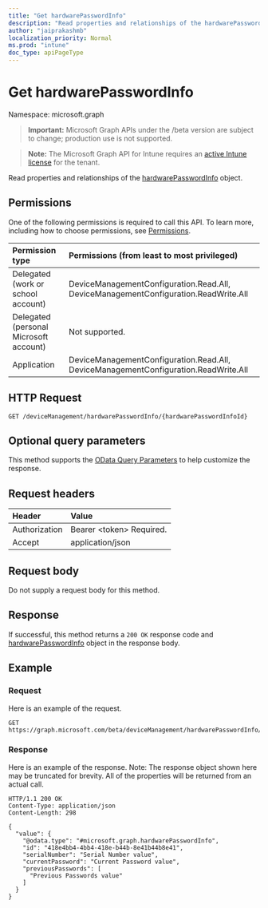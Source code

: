 ```yaml
---
title: "Get hardwarePasswordInfo"
description: "Read properties and relationships of the hardwarePasswordInfo object."
author: "jaiprakashmb"
localization_priority: Normal
ms.prod: "intune"
doc_type: apiPageType
---
```


# Get hardwarePasswordInfo

Namespace: microsoft.graph

> **Important:** Microsoft Graph APIs under the /beta version are subject to change; production use is not supported.

> **Note:** The Microsoft Graph API for Intune requires an [active Intune license](https://go.microsoft.com/fwlink/?linkid=839381) for the tenant.

Read properties and relationships of the [hardwarePasswordInfo](../resources/intune-deviceconfig-hardwarepasswordinfo.md) object.

## Permissions
One of the following permissions is required to call this API. To learn more, including how to choose permissions, see [Permissions](/graph/permissions-reference).

<!-- { "blockType": "ignored"  } // Note: Removing this line will cause the permissions autogeneration tool to overwrite the table. -->
|Permission type|Permissions (from least to most privileged)|
|:---|:---|
|Delegated (work or school account)|DeviceManagementConfiguration.Read.All, DeviceManagementConfiguration.ReadWrite.All|
|Delegated (personal Microsoft account)|Not supported.|
|Application|DeviceManagementConfiguration.Read.All, DeviceManagementConfiguration.ReadWrite.All|

## HTTP Request
<!-- {
  "blockType": "ignored"
}
-->
``` http
GET /deviceManagement/hardwarePasswordInfo/{hardwarePasswordInfoId}
```

## Optional query parameters
This method supports the [OData Query Parameters](/graph/query-parameters) to help customize the response.

## Request headers
|Header|Value|
|:---|:---|
|Authorization|Bearer &lt;token&gt; Required.|
|Accept|application/json|

## Request body
Do not supply a request body for this method.

## Response
If successful, this method returns a `200 OK` response code and [hardwarePasswordInfo](../resources/intune-deviceconfig-hardwarepasswordinfo.md) object in the response body.

## Example

### Request
Here is an example of the request.
``` http
GET https://graph.microsoft.com/beta/deviceManagement/hardwarePasswordInfo/{hardwarePasswordInfoId}
```

### Response
Here is an example of the response. Note: The response object shown here may be truncated for brevity. All of the properties will be returned from an actual call.
``` http
HTTP/1.1 200 OK
Content-Type: application/json
Content-Length: 298

{
  "value": {
    "@odata.type": "#microsoft.graph.hardwarePasswordInfo",
    "id": "418e4bb4-4bb4-418e-b44b-8e41b44b8e41",
    "serialNumber": "Serial Number value",
    "currentPassword": "Current Password value",
    "previousPasswords": [
      "Previous Passwords value"
    ]
  }
}
```
